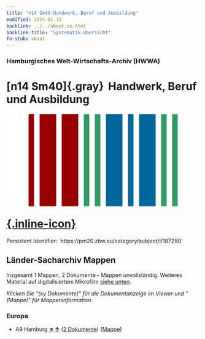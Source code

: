 ```yaml
---
title: "n14 Sm40 Handwerk, Beruf und Ausbildung"
modified: 2024-01-13
backlink: ../../about.de.html
backlink-title: "Systematik-Übersicht"
fn-stub: about
---
```


### Hamburgisches Welt-Wirtschafts-Archiv (HWWA)

# [n14 Sm40]{.gray}&#8201; Handwerk, Beruf und Ausbildung &#160; [![Wikidata](/images/Wikidata-logo.svg "Wikidata"){.inline-icon}](http://www.wikidata.org/entity/Q104710671)

<div class="hint">Persistent Identifier: `https://pm20.zbw.eu/category/subject/i/187280`</div>







## Länder-Sacharchiv Mappen






Insgesamt 1 Mappen, 2 Dokumente - Mappen unvollständig. Weiteres Material auf digitalisiertem Mikrofilm [siehe unten](#filmsections).

_Klicken Sie "(xy Dokumente)" für die Dokumentanzeige im Viewer und "(Mappe)" für Mappeninformation._




### Europa

- A9 Hamburg [**&nearr;**](../../../geo/i/140905/about.de.html "Hamburg (alle Mappen)") [**&uarr;**](../../../geo/about.de.html#A9 "Ländersystematik") (<a href="https://pm20.zbw.eu/iiifview/folder/sh/140905,187280" title="über: Hamburg : Handwerk, Beruf und Ausbildung" target="_blank">2 Dokumente</a>) ([Mappe](../../../../folder/sh/1409xx/140905/1872xx/187280/about.de.html))



<a id="filmsections" />













